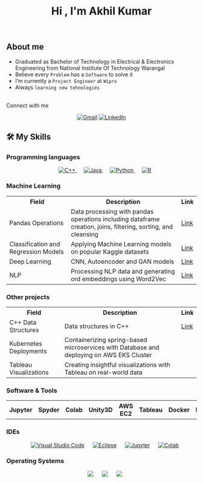 <h1 align="center">Hi , I'm Akhil Kumar </h1>
<br>

## About me
- Graduated as Bachelor of Technology in Electrical & Electronics Engineering from National Institute Of Technology Warangal
-  Believe every `Problem` has a `Software` to solve it
-  I’m currently a `Project Engineer` at `Wipro`
-  Always `learning new tehnologies`

<br>
Connect with me
<p align="center">
	<a href="mailto:me.akhil24@gmail.com"><img img src="https://img.shields.io/badge/gmail-%23EA4335.svg?style=plastic&logo=gmail&logoColor=white" alt="Gmail"/></a>
	<a href="https://www.linkedin.com/in/akhil-k-c/"><img src="https://img.shields.io/badge/linkedin-%230A66C2.svg?style=plastic&logo=linkedin&logoColor=white" alt="LinkedIn"/></a>
</p>

## 🛠️ My Skills

### Programming languages

<p align="center"> 
  &emsp;
  <a href="https://www.w3schools.com/cpp/" target="_blank"> 
    <img alt="C++" src="https://img.shields.io/badge/C++%20-%2300599C.svg?style=plastic&logo=c%2B%2B&logoColor=white">
  </a> 
  &emsp;
  <a href="https://www.java.com" target="_blank"> 
    <img alt="Java" src="https://img.shields.io/badge/Java-%23007396.svg?style=plastic&logo=java&logoColor=white">
  </a>
  &emsp;
   <a href="https://www.python.org" target="_blank">
    <img alt="Python" src="https://img.shields.io/badge/Python%20-%2314354C.svg?style=plastic&logo=python&logoColor=white">
  </a>
  &emsp;
   <a href="https://www.r-project.org/about.html" target="_blank">
    <img alt="R" src="https://img.shields.io/badge/R-276DC3?style=plastic&logo=r&logoColor=white">
  </a>
</p>

### Machine Learning 
<table>
  <tr>
    <th>Field</th>
    <th>Description</th>
    <th>Link</th>
  </tr>
  <tr>
    <td>Pandas Operations</td>
    <td>Data processing with pandas operations including dataframe creation, joins, filtering, sorting, and cleansing</td>
    <td><a href="https://github.com/akhil9650/Pandas-Operations" target="_blank">Link</td>
  </tr>
  <tr>
    <td>Classification and Regression Models</td>
    <td>Applying Machine Learning models on popular Kaggle datasets</td>
    <td><a href="https://github.com/akhil9650/standard-datasets" target="_blank">Link</td>
  </tr>
   <tr>
    <td>Deep Learning</td>
    <td>CNN, Autoencoder and GAN models</td>
    <td><a href="https://github.com/akhil9650/Deep-Learning" target="_blank">Link</td>
  </tr>
   <tr>
    <td>NLP</td>
    <td>Processing NLP data and generating ord embeddings using Word2Vec</td>
    <td><a href="https://github.com/akhil9650/NLP" target="_blank">Link</td>
  </tr>
   </table>
      
### Other projects  
<table>
  <tr>
    <th>Field</th>
    <th>Description</th>
    <th>Link</th>
  </tr>
   <tr>
    <td>C++ Data Structures</td>
    <td>Data structures in C++</td>
    <td><a href="https://github.com/akhil9650/CPlusPlus-Codes" target="_blank">Link</td>
  </tr>
   <tr>
    <td>Kubernetes Deployments</td>
    <td>Containerizing spring-based microservices with Database and deploying on AWS EKS Cluster</td>
   
  </tr>
   <tr>
    <td>Tableau Visualizations</td>
    <td>Creating insightful visualizations with Tableau on real-world data</td>
  </tr>      
</table>

 ### Software & Tools
 
<table>
  <tr>
    <th>Jupyter</th>
    <th>Spyder</th>
    <th>Colab</th>
    <th>Unity3D</th>	  
    <th>AWS EC2</th>
    <th>Tableau</th>  
    <th>Docker</th>
        <th>Kubernetes</th>    
  </tr>
</table>

 ### IDEs
 
<p align="center">
  &emsp;
    <a href="#"><img alt="Visual Studio Code" src="https://img.shields.io/badge/Visual%20Studio%20Code-0078d7.svg?style=plastic&logo=visual-studio-code&logoColor=white"></a>
  &emsp;
    <a href="#"><img alt="Eclipse" src="https://img.shields.io/badge/eclipse%20ide-%232C2255.svg?&style=plastic&logo=eclipse%20ide&logoColor=white" /></a>
  &emsp;
    <a href="#"><img alt="Jupyter" src="https://img.shields.io/badge/Made%20with-Jupyter-orange?style=plastic&logo=Jupyter" /></a>
   &emsp;
    <a href="#"><img alt="Colab" src="https://colab.research.google.com/assets/colab-badge.svg" /></a>
      
</p>

 ### Operating Systems
 
<p align="center">
  &emsp;
    <a href="#"><img src="https://img.shields.io/badge/Linux-FCC624?style=plastic&logo=linux&logoColor=black"></a>
  &emsp;
    <a href="#"><img src="https://img.shields.io/badge/Ubuntu-E95420?style=plastic&logo=ubuntu&logoColor=white"></a>
  &emsp;
    <a href="#"><img src="https://img.shields.io/badge/Windows-0078D6?style=plastic&logo=windows&logoColor=white"></a>	  
</p>

<br/>
